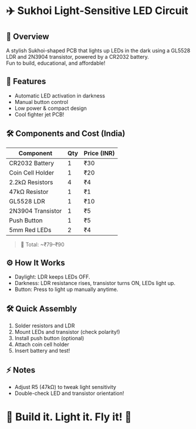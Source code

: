 # ✈️ Sukhoi Light-Sensitive LED Circuit

## 🚀 Overview
A stylish Sukhoi-shaped PCB that lights up LEDs in the dark using a GL5528 LDR and 2N3904 transistor, powered by a CR2032 battery.  
Fun to build, educational, and affordable!

## 🎯 Features
- Automatic LED activation in darkness
- Manual button control
- Low power & compact design
- Cool fighter jet PCB!

## 🛠️ Components and Cost (India)

| Component         | Qty | Price (INR) |
|-------------------|-----|-------------|
| CR2032 Battery     | 1   | ₹30         |
| Coin Cell Holder   | 1   | ₹20         |
| 2.2kΩ Resistors    | 4   | ₹4          |
| 47kΩ Resistor      | 1   | ₹1          |
| GL5528 LDR         | 1   | ₹10         |
| 2N3904 Transistor  | 1   | ₹5          |
| Push Button        | 1   | ₹5          |
| 5mm Red LEDs       | 2   | ₹4          |

> 🛒 Total: ~₹79–₹90

## ⚙️ How It Works
- Daylight: LDR keeps LEDs OFF.
- Darkness: LDR resistance rises, transistor turns ON, LEDs light up.
- Button: Press to light up manually anytime.

## 🛠️ Quick Assembly
1. Solder resistors and LDR
2. Mount LEDs and transistor (check polarity!)
3. Install push button (optional)
4. Attach coin cell holder
5. Insert battery and test!

## ⚡ Notes
- Adjust R5 (47kΩ) to tweak light sensitivity
- Double-check LED and transistor orientation!

# 🏁 Build it. Light it. Fly it! 🚀

